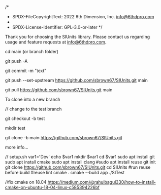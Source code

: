 /*
 * SPDX-FileCopyrightText: 2022 6th Dimension, Inc. <info@6thdpro.com>
 *
 * SPDX-License-Identifier: GPL-3.0-or-later
 */
 
Thank you for choosing the SIUnits library. Please contact us regarding usage and feature requests at info@6thdpro.com.


cd main (or branch folder)

git push -A

git commit -m "text"

git push --set-upstream https://github.com/sbrown67/SIUnits.git main

git pull https://github.com/sbrown67/SIUnits.git main


To clone into a new branch

// change to the test branch

git checkout -b test 

mkdir test

git clone -b main https://github.com/sbrown67/SIUnits.git


more info...

// setup.sh
var1='Dev'
echo $var1
mkdir $var1
cd $var1
sudo apt install git
sudo apt install cmake
sudo apt install clang
#sudo apt install reuse
git init
git clone https://github.com/sbrown67/SIUnits.git
cd SIUnits
#run reuse before build
#reuse lint
cmake .
cmake --build app
./SITest


//fix cmake on 18.04
https://medium.com/@rahulbagul330/how-to-install-cmake-on-ubuntu-18-04-linux-c585394226bf

